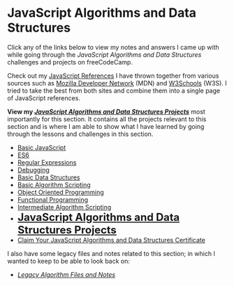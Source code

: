 # JavaScript Algorithms and Data Structures

Click any of the links below to view my notes and answers I came up with while going through the _JavaScript Algorithms and Data Structures_ challenges and projects on freeCodeCamp.

Check out my [JavaScript References](/JavaScript%20References.md#javascript-references) I have thrown together from various sources such as [Mozilla Developer Network](https://developer.mozilla.org/en-US/) (MDN) and [W3Schools](https://www.w3schools.com/) (W3S). I tried to take the best from both sites and combine them into a single page of JavaScript references.

**View my [_JavaScript Algorithms and Data Structures Projects_](./10.%20JavaScript%20Algorithms%20and%20Data%20Structures%20Projects.md#javascript-alorithms-and-data-structures-projects)** most importantly for this section. It contains all the projects relevant to this section and is where I am able to show what I have learned by going through the lessons and challenges in this section.

- [Basic JavaScript](./1.%20Basic%20JavaScript.md#basic-javascript)
- [ES6](./2.%20ES6.md#es6)
- [Regular Expressions](./3.%20Regular%20Expressions.md#regular-expressions)
- [Debugging](./4.%20Debugging.md#debugging)
- [Basic Data Structures](./5.%20Basic%20Data%20Structures.md#basic-data-structures)
- [Basic Algorithm Scripting](./6.%20Basic%20Algorithm%20Scripting.md#basic-algorithm-scripting)
- [Object Oriented Programming](./7.%20Object%20Oriented%20Programming.md#object-oriented-programming)
- [Functional Programming](./8.%20Functional%20Programming.md#functional-programming)
- [Intermediate Algorithm Scripting](./9.%20Intermediate%20Algorithm%20Scripting.md#intermediate-algorithm-scripting)
- <font size="5">[**JavaScript Algorithms and Data Structures Projects**](./10.%20JavaScript%20Algorithms%20and%20Data%20Structures%20Projects.md#javascript-algorithms-and-data-structures-projects)</font>
- [Claim Your JavaScript Algorithms and Data Structures Certificate](./11.%20Claim%20Your%20JavaScript%20Algorithms%20and%20Data%20Structures%20Certificate.md#claim-your-javascript-algorithms-and-data-structures-certificate)

I also have some legacy files and notes related to this section; in which I wanted to keep to be able to look back on:

- _[Legacy Algorithm Files and Notes](./Legacy%20Algorithm%20Files%20and%20Notes#legacy-algorithm-files-and-notes)_
